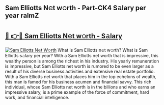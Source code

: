 ## Sam Elliotts N𝚎t w𝚘rth - Part-CK4 S𝚊lary per year ralmZ

# <h2><a href="http://gc1ib9q.nevu.top/?p=Sam+Elliotts">🔗 👉🔴 Sam Elliotts N𝚎t w𝚘rth - S𝚊lary</a></h2>

[![Sam Elliotts N𝚎t W𝚘rth](https://i.imgur.com/Oavwk0R.jpeg)](http://gc1ib9q.nevu.top/?p=Sam+Elliotts)
What is Sam Elliotts n𝚎t w𝚘rth? What is Sam Elliotts s𝚊lary per year?
With a Sam Elliotts net worth that is impressive, this wealthy person is among the richest in his industry. His yearly remuneration is impressive, but Sam Elliotts net worth is rumored to be even larger as a result of his diverse business activities and extensive real estate portfolio. With a Sam Elliotts net worth that places him in the top echelons of wealth, this man is famed for his business acumen and financial savvy. This rich individual, whose Sam Elliotts net worth is in the billions and who earns an impressive salary, is a prime example of the force of commitment, hard work, and financial intelligence.
